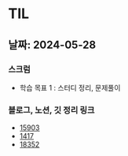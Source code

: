 # TIL

## 날짜: 2024-05-28

### 스크럼

- 학습 목표 1 : 스터디 정리, 문제풀이

### 블로그, 노션, 깃 정리 링크

- [15903](https://www.notion.so/sen2y-portfolio/15903-1f4d4b3f156542cc864cc260d2ec3cd3?pvs=4)
- [1417](https://www.notion.so/sen2y-portfolio/1417-3c32d5452e994edd98fa3941c70d7f67?pvs=4)
- [18352](https://www.notion.so/sen2y-portfolio/18352-1d8dc877750546c5bed158ef0597209f?pvs=4)
